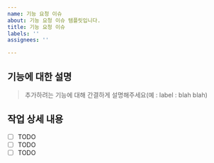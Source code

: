 ```yaml
---
name: 기능 요청 이슈
about: 기능 요청 이슈 템플릿입니다.
title: 기능 요청 이슈
labels: ''
assignees: ''

---
```


## 기능에 대한 설명

> 추가하려는 기능에 대해 간결하게 설명해주세요(예 : label : blah blah)

## 작업 상세 내용

- [ ] TODO
- [ ] TODO
- [ ] TODO
